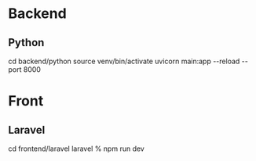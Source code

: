 
# Backend
## Python
cd backend/python
source venv/bin/activate 
uvicorn main:app --reload --port 8000 


# Front
## Laravel
cd frontend/laravel
laravel % npm run dev